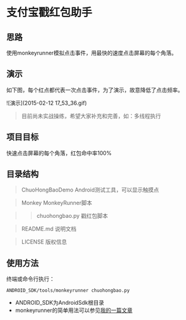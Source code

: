 # 支付宝戳红包助手
## 思路
使用monkeyrunner模拟点击事件，用最快的速度点击屏幕的每个角落。

## 演示
如下图，每个红点都代表一次点击事件，为了演示，故意降低了点击频率。

![演示](2015-02-12 17_53_36.gif)

> 目前尚未实战操练，希望大家补充和完善，如：多线程执行

## 项目目标
快速点击屏幕的每个角落，红包命中率100%

## 目录结构
> ChuoHongBaoDemo Android测试工具，可以显示触摸点

> Monkey MonkeyRunner脚本

>> chuohongbao.py 戳红包脚本

> README.md 说明文档

> LICENSE 版权信息

## 使用方法
终端或命令行执行：
```
ANDROID_SDK/tools/monkeyrunner chuohongbao.py
```
* ANDROID_SDK为AndroidSdk根目录
* monkeyrunner的简单用法可以参见[我的一篇文章](http://www.fatsoon.com/python/2014/07/27/use-monkey-runner.html)
